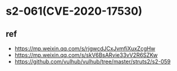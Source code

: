 # s2-061(CVE-2020-17530)  


## ref
- https://mp.weixin.qq.com/s/rjgwcdJCxJvmfiXuxZcgHw
- https://mp.weixin.qq.com/s/skV6BsARvie33vV2R6SZKw
- https://github.com/vulhub/vulhub/tree/master/struts2/s2-059